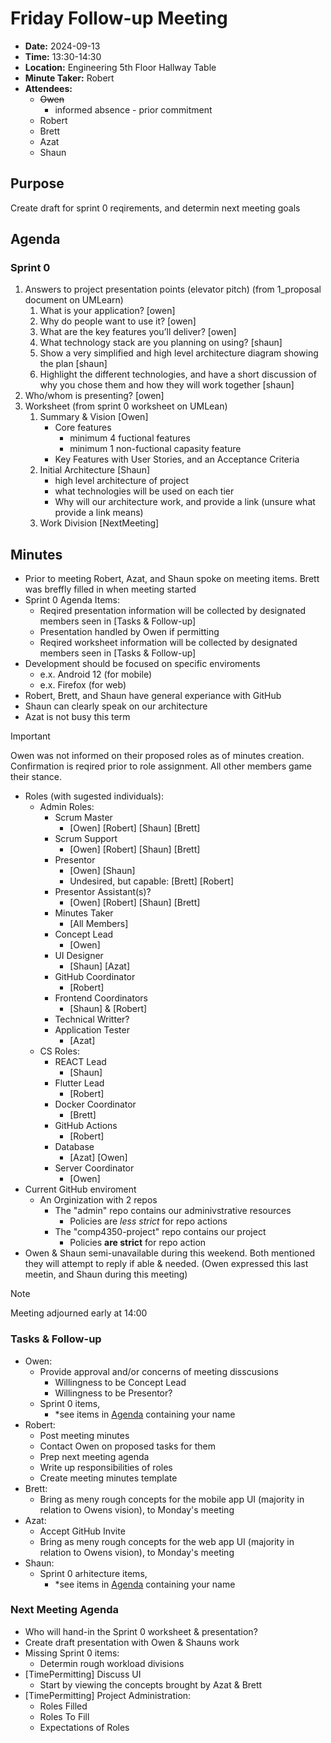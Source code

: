 # Friday Follow-up Meeting
- **Date:** 2024-09-13
- **Time:** 13:30-14:30
- **Location:** Engineering 5th Floor Hallway Table
- **Minute Taker:** Robert
- **Attendees:**
  - ~~Owen~~
    - informed absence - prior commitment
  - Robert
  - Brett
  - Azat
  - Shaun

## Purpose
Create draft for sprint 0 reqirements, and determin next meeting goals

## Agenda
### Sprint 0
1. Answers to project presentation points (elevator pitch) (from 1_proposal document on UMLearn)
   1. What is your application? [owen]
   2. Why do people want to use it? [owen]
   3. What are the key features you’ll deliver? [owen]
   4. What technology stack are you planning on using? [shaun]
   5. Show a very simplified and high level architecture diagram showing the plan [shaun]
   6. Highlight the different technologies, and have a short discussion of why you chose them and how they will work together [shaun]
2. Who/whom is presenting? [owen]
3. Worksheet (from sprint 0 worksheet on UMLean) 
   1. Summary & Vision [Owen]
      - Core features
        - minimum 4 fuctional features
        - minimum 1 non-fuctional capasity feature
      - Key Features with User Stories, and an Acceptance Criteria
   2. Initial Architecture [Shaun]
      - high level architecture of project
      - what technologies will be used on each tier
      - Why will our architecture work, and provide a link (unsure what provide a link means)
   3. Work Division [NextMeeting]

## Minutes
- Prior to meeting Robert, Azat, and Shaun spoke on meeting items. Brett was breffly filled in when meeting started
- Sprint 0 Agenda Items:
  - Reqired presentation information will be collected by designated members seen in [Tasks & Follow-up]
  - Presentation handled by Owen if permitting
  - Reqired worksheet information will be collected by designated members seen in [Tasks & Follow-up]
- Development should be focused on specific enviroments
  - e.x. Android 12 (for mobile)
  - e.x. Firefox (for web)
- Robert, Brett, and Shaun have general experiance with GitHub
- Shaun can clearly speak on our architecture
- Azat is not busy this term
> [!Important]
> Owen was not informed on their proposed roles as of minutes creation. Confirmation is reqired prior to role assignment. All other members game their stance.
- Roles (with sugested individuals):
  - Admin Roles:
    - Scrum Master
      - [Owen] [Robert] [Shaun] [Brett]
    - Scrum Support
      - [Owen] [Robert] [Shaun] [Brett]
    - Presentor
      - [Owen] [Shaun] 
      - Undesired, but capable: [Brett] [Robert]
    - Presentor Assistant(s)?
      - [Owen] [Robert] [Shaun] [Brett]
    - Minutes Taker
      - [All Members]
    - Concept Lead
      - [Owen]
    - UI Designer
      - [Shaun] [Azat]
    - GitHub Coordinator
      - [Robert]
    - Frontend Coordinators
      - [Shaun] & [Robert]
    - Technical Writter?
    - Application Tester
      - [Azat]
  - CS Roles:
    - REACT Lead
      - [Shaun]
    - Flutter Lead
      - [Robert]
    - Docker Coordinator
      - [Brett]
    - GitHub Actions
      - [Robert]
    - Database
      - [Azat] [Owen]
    - Server Coordinator
      - [Owen]
- Current GitHub enviroment
  - An Orginization with 2 repos
    - The "admin" repo contains our adminivstrative resources
      - Policies are _less strict_ for repo actions 
    - The "comp4350-project" repo contains our project
      - Policies __are strict__ for repo action
- Owen & Shaun semi-unavailable during this weekend. Both mentioned they will attempt to reply if able & needed. (Owen expressed this last meetin, and Shaun during this meeting)
> [!NOTE]
> Meeting adjourned early at 14:00

### Tasks & Follow-up
- Owen:
  - Provide approval and/or concerns of meeting disscusions
    - Willingness to be Concept Lead
    - Willingness to be Presentor?
  - Sprint 0 items,
    - *see items in [Agenda](#agenda)  containing your name
- Robert:
  - Post meeting minutes
  - Contact Owen on proposed tasks for them
  - Prep next meeting agenda
  - Write up responsibilities of roles
  - Create meeting minutes template
- Brett:
  - Bring as meny rough concepts for the mobile app UI (majority in relation to Owens vision), to Monday's meeting
- Azat:
  - Accept GitHub Invite
  - Bring as meny rough concepts for the web app UI (majority in relation to Owens vision), to Monday's meeting
- Shaun:
  - Sprint 0 arhitecture items,
    - *see items in [Agenda](#agenda) containing your name

### Next Meeting Agenda
- Who will hand-in the Sprint 0 worksheet & presentation?
- Create draft presentation with Owen & Shauns work
- Missing Sprint 0 items:
  - Determin rough workload divisions
- [TimePermitting] Discuss UI
  - Start by viewing the concepts brought by Azat & Brett
- [TimePermitting] Project Administration:
  - Roles Filled
  - Roles To Fill
  - Expectations of Roles